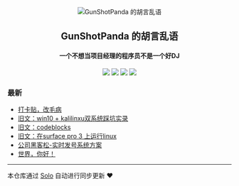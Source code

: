 <p align="center"><img alt="GunShotPanda 的胡言乱语" src="https://static.b3log.org/images/brand/solo-32.png"></p><h2 align="center">
GunShotPanda 的胡言乱语
</h2>

<h4 align="center">一个不想当项目经理的程序员不是一个好DJ</h4>
<p align="center"><a title="GunShotPanda 的胡言乱语" target="_blank" href="https://github.com/GunShotPanda/solo-blog"><img src="https://img.shields.io/github/last-commit/GunShotPanda/solo-blog.svg?style=flat-square&color=FF9900"></a>
<a title="GitHub repo size in bytes" target="_blank" href="https://github.com/GunShotPanda/solo-blog"><img src="https://img.shields.io/github/repo-size/GunShotPanda/solo-blog.svg?style=flat-square"></a>
<a title="Solo Version" target="_blank" href="https://github.com/b3log/solo/releases"><img src="https://img.shields.io/badge/solo-3.6.3-f1e05a.svg?style=flat-square&color=blueviolet"></a>
<a title="Hits" target="_blank" href="https://github.com/b3log/hits"><img src="https://hits.b3log.org/GunShotPanda/solo-blog.svg"></a></p>

### 最新

* [打卡贴，改毛病](http://www.lipeiran.cn/articles/2019/08/15/1565879298267.html)
* [旧文：win10 + kalilinxu双系统踩坑实录](http://www.lipeiran.cn/articles/2019/08/09/1565352643618.html)
* [旧文：codeblocks](http://www.lipeiran.cn/articles/2019/08/09/1565351904043.html)
* [旧文：在surface pro 3 上运行linux](http://www.lipeiran.cn/articles/2019/08/09/1565351572974.html)
* [公司黑客松-实时发号系统方案](http://www.lipeiran.cn/articles/2019/08/09/1565282884960.html)
* [世界，你好！](http://www.lipeiran.cn/hello-solo)



---

本仓库通过 [Solo](https://github.com/b3log/solo) 自动进行同步更新 ❤️ 